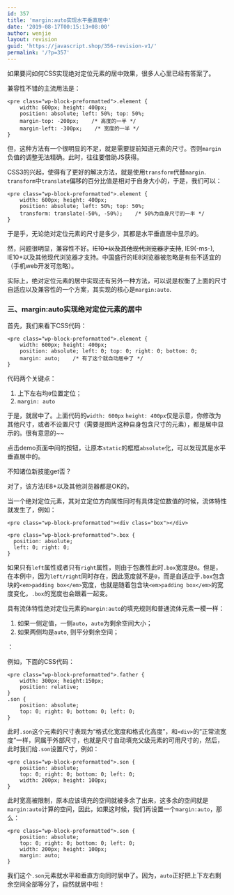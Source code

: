 ```yaml
---
id: 357
title: 'margin:auto实现水平垂直居中'
date: '2019-08-17T00:15:13+08:00'
author: wenjie
layout: revision
guid: 'https://javascript.shop/356-revision-v1/'
permalink: '/?p=357'
---
```


如果要问如何CSS实现绝对定位元素的居中效果，很多人心里已经有答案了。

兼容性不错的主流用法是：

```
<pre class="wp-block-preformatted">.element {
    width: 600px; height: 400px;
    position: absolute; left: 50%; top: 50%;
    margin-top: -200px;    /* 高度的一半 */
    margin-left: -300px;    /* 宽度的一半 */
}
```

但，这种方法有一个很明显的不足，就是需要提前知道元素的尺寸。否则`margin`负值的调整无法精确。此时，往往要借助JS获得。

CSS3的兴起，使得有了更好的解决方法，就是使用`transform`代替`margin`. `transform`中`translate`偏移的百分比值是相对于自身大小的，于是，我们可以：

```
<pre class="wp-block-preformatted">.element {
    width: 600px; height: 400px;
    position: absolute; left: 50%; top: 50%;
    transform: translate(-50%, -50%);    /* 50%为自身尺寸的一半 */
}
```

于是乎，无论绝对定位元素的尺寸是多少，其都是水平垂直居中显示的。

然，问题很明显，兼容性不好。<del>IE10+以及其他现代浏览器才支持</del>, IE9(-ms-), IE10+以及其他现代浏览器才支持。中国盛行的IE8浏览器被忽略是有些不适宜的（手机web开发可忽略）。

实际上，绝对定位元素的居中实现还有另外一种方法，可以说是权衡了上面的尺寸自适应以及兼容性的一个方案，其实现的核心是`margin:auto`.

### 三、margin:auto实现绝对定位元素的居中

首先，我们来看下CSS代码：

```
<pre class="wp-block-preformatted">.element {
    width: 600px; height: 400px;
    position: absolute; left: 0; top: 0; right: 0; bottom: 0;
    margin: auto;    /* 有了这个就自动居中了 */
}
```

代码两个关键点：

1. 上下左右均`0`位置定位；
2. `margin: auto`

于是，就居中了。上面代码的`width: 600px` `height: 400px`仅是示意，你修改为其他尺寸，或者不设置尺寸（需要是图片这种自身包含尺寸的元素），都是居中显示的。很有意思的~~

点击demo页面中间的按钮，让原本`static`的框框`absolute`化，可以发现其是水平垂直居中的。

不知诸位新技能get否？

对了，该方法IE8+以及其他浏览器都是OK的。

当一个绝对定位元素，其对立定位方向属性同时有具体定位数值的时候，流体特性就发生了，例如：

```
<pre class="wp-block-preformatted"><div class="box"></div>
```

```
<pre class="wp-block-preformatted">.box {
  position: absolute;
  left: 0; right: 0;
}
```

如果只有`left`属性或者只有`right`属性，则由于包裹性此时`.box`宽度是`0`。但是，在本例中，因为`left/right`同时存在，因此宽度就不是`0`，而是自适应于`.box`包含块的`<em>padding box</em>`宽度，也就是随着包含块`<em>padding box</em>`的宽度变化，`.box`的宽度也会跟着一起变。

具有流体特性绝对定位元素的`margin:auto`的填充规则和普通流体元素一模一样：

1. 如果一侧定值，一侧`auto`，`auto`为剩余空间大小；
2. 如果两侧均是`auto`, 则平分剩余空间；

：

例如，下面的CSS代码：

```
<pre class="wp-block-preformatted">.father {
    width: 300px; height:150px;
    position: relative;
}
.son { 
    position: absolute; 
    top: 0; right: 0; bottom: 0; left: 0;
}
```

此时`.son`这个元素的尺寸表现为“格式化宽度和格式化高度”，和`<div>`的“正常流宽度”一样，同属于外部尺寸，也就是尺寸自动填充父级元素的可用尺寸的，然后，此时我们给`.son`设置尺寸，例如：

```
<pre class="wp-block-preformatted">.son { 
    position: absolute; 
    top: 0; right: 0; bottom: 0; left: 0;
    width: 200px; height: 100px;
}
```

此时宽高被限制，原本应该填充的空间就被多余了出来，这多余的空间就是`margin:auto`计算的空间，因此，如果这时候，我们再设置一个`margin:auto`，那么：

```
<pre class="wp-block-preformatted">.son { 
    position: absolute; 
    top: 0; right: 0; bottom: 0; left: 0;
    width: 200px; height: 100px;
    margin: auto;
}
```

我们这个`.son`元素就水平和垂直方向同时居中了。因为，`auto`正好把上下左右剩余空间全部等分了，自然就居中啦！
